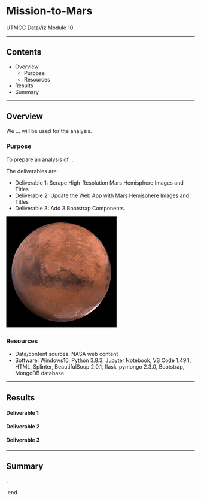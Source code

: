 # Mission-to-Mars
UTMCC DataViz Module 10

---

## Contents 
  * Overview
    - Purpose
    - Resources
  * Results
  * Summary
 

---  

## Overview 
  
  We ... will be used for the analysis. 

   ### Purpose
   To prepare an analysis of ... 
   
   
  
   The deliverables are: 
   - Deliverable 1: Scrape High-Resolution Mars Hemisphere Images and Titles
   - Deliverable 2: Update the Web App with Mars Hemisphere Images and Titles
   - Deliverable 3: Add 3 Bootstrap Components.
  
   ![marshemi1.png](https://github.com/larrydodson/Mission-to-Mars/blob/master/marshemi1.png)
   

   ### Resources
  * Data/content sources: NASA web content 
  * Software: Windows10, Python 3.8.3, Jupyter Notebook, VS Code 1.49.1, HTML, Splinter, BeautifulSoup 2.0.1, flask_pymongo 2.3.0, Bootstrap, MongoDB database
  

--- 

## Results
  
  #### Deliverable 1
  
  
  
  
  #### Deliverable 2
  
  
  
  
  #### Deliverable 3







---


## Summary



.

.end 
